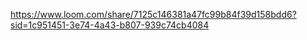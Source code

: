 https://www.loom.com/share/7125c146381a47fc99b84f39d158bdd6?sid=1c951451-3e74-4a43-b807-939c74cb4084
